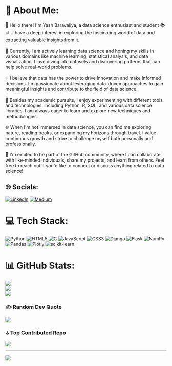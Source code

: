# 💫 About Me:
👋 Hello there! I'm Yash Baravaliya, a data science enthusiast and student 📚📊. I have a deep interest in exploring the fascinating world of data and extracting valuable insights from it.<br><br>🌟 Currently, I am actively learning data science and honing my skills in various domains like machine learning, statistical analysis, and data visualization. I love diving into datasets and discovering patterns that can help solve real-world problems.<br><br>💡 I believe that data has the power to drive innovation and make informed decisions. I'm passionate about leveraging data-driven approaches to gain meaningful insights and contribute to the field of data science.<br><br>🔬 Besides my academic pursuits, I enjoy experimenting with different tools and technologies, including Python, R, SQL, and various data science libraries. I am always eager to learn and explore new techniques and methodologies.<br><br>🌐 When I'm not immersed in data science, you can find me exploring nature, reading books, or expanding my horizons through travel. I value continuous growth and strive to challenge myself both personally and professionally.<br><br>🤝 I'm excited to be part of the GitHub community, where I can collaborate with like-minded individuals, share my projects, and learn from others. Feel free to reach out if you'd like to connect or discuss anything related to data science!


## 🌐 Socials:
[![LinkedIn](https://img.shields.io/badge/LinkedIn-%230077B5.svg?logo=linkedin&logoColor=white)](https://linkedin.com/in/yash-baravaliya-12683822b/) [![Medium](https://img.shields.io/badge/Medium-12100E?logo=medium&logoColor=white)](https://medium.com/@yashbaravaliya206) 

# 💻 Tech Stack:
![Python](https://img.shields.io/badge/python-3670A0?style=for-the-badge&logo=python&logoColor=ffdd54) ![HTML5](https://img.shields.io/badge/html5-%23E34F26.svg?style=for-the-badge&logo=html5&logoColor=white) ![C](https://img.shields.io/badge/c-%2300599C.svg?style=for-the-badge&logo=c&logoColor=white) ![JavaScript](https://img.shields.io/badge/javascript-%23323330.svg?style=for-the-badge&logo=javascript&logoColor=%23F7DF1E) ![CSS3](https://img.shields.io/badge/css3-%231572B6.svg?style=for-the-badge&logo=css3&logoColor=white) ![Django](https://img.shields.io/badge/django-%23092E20.svg?style=for-the-badge&logo=django&logoColor=white) ![Flask](https://img.shields.io/badge/flask-%23000.svg?style=for-the-badge&logo=flask&logoColor=white) ![NumPy](https://img.shields.io/badge/numpy-%23013243.svg?style=for-the-badge&logo=numpy&logoColor=white) ![Pandas](https://img.shields.io/badge/pandas-%23150458.svg?style=for-the-badge&logo=pandas&logoColor=white) ![Plotly](https://img.shields.io/badge/Plotly-%233F4F75.svg?style=for-the-badge&logo=plotly&logoColor=white) ![scikit-learn](https://img.shields.io/badge/scikit--learn-%23F7931E.svg?style=for-the-badge&logo=scikit-learn&logoColor=white)
# 📊 GitHub Stats:
![](https://github-readme-stats.vercel.app/api?username=YashBaravaliya&theme=radical&hide_border=true&include_all_commits=false&count_private=false)<br/>
![](https://github-readme-streak-stats.herokuapp.com/?user=YashBaravaliya&theme=radical&hide_border=true)<br/>
![](https://github-readme-stats.vercel.app/api/top-langs/?username=YashBaravaliya&theme=radical&hide_border=true&include_all_commits=false&count_private=false&layout=compact)

### ✍️ Random Dev Quote
![](https://quotes-github-readme.vercel.app/api?type=horizontal&theme=radical)

### 🔝 Top Contributed Repo
![](https://github-contributor-stats.vercel.app/api?username=YashBaravaliya&limit=5&theme=dark&combine_all_yearly_contributions=true)

---
[![](https://visitcount.itsvg.in/api?id=YashBaravaliya&icon=0&color=0)](https://visitcount.itsvg.in)


